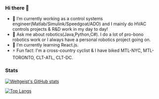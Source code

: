 ### Hi there 👋

- 🔭 I’m currently working as a control systems engineer(Matlab/Simulink/Speedgoat/ADO) and I mainly do HVAC controls projects & R&D work in my day to day! 
- 💬 Ask me about robotics(Java,Python,C#). I do a lot of pro-bono robotics work or I always have a personal robotics project going on.  
- 🌱 I’m currently learning React.js.
- ⚡ Fun fact: I'm a cross-country cyclist & I have biked MTL-NYC, MTL-TORONTO, CLT-ATL, CLT-DC.

### Stats

[![Weltgeist's GitHub stats](https://github-readme-stats-weltgeists-projects.vercel.app/api?username=Weltgeist)](https://github.com/Weltgeist/github-readme-stats)

[![Top Langs](https://github-readme-stats-weltgeists-projects.vercel.app/api/top-langs/?username=Weltgeist&layout=compact&langs_count=8)](https://github.com/Weltgeist/github-readme-stats)


<!--
**Weltgeist/Weltgeist** is a ✨ _special_ ✨ repository because its `README.md` (this file) appears on your GitHub profile.

Here are some ideas to get you started:

- 🔭 I’m currently working on ...
- 🌱 I’m currently learning ...
- 👯 I’m looking to collaborate on ...
- 🤔 I’m looking for help with ...
- 💬 Ask me about ...
- 📫 How to reach me: ...
- 😄 Pronouns: ...
- ⚡ Fun fact: ...
-->

